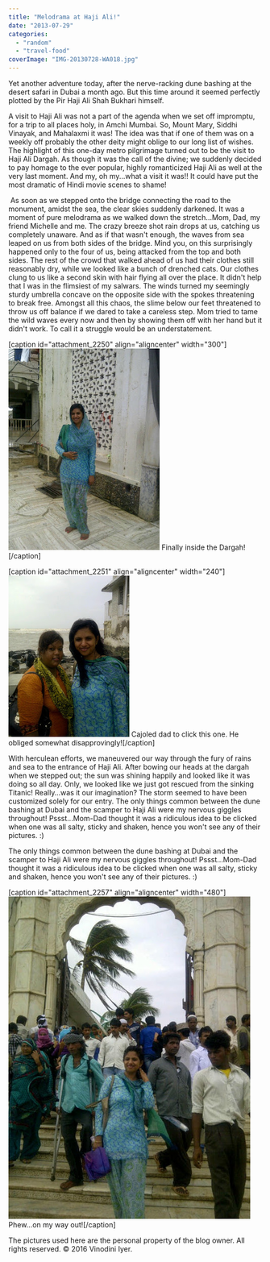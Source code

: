 ```yaml
---
title: "Melodrama at Haji Ali!"
date: "2013-07-29"
categories: 
  - "random"
  - "travel-food"
coverImage: "IMG-20130728-WA018.jpg"
---
```


Yet another adventure today, after the nerve-racking dune bashing at the desert safari in Dubai a month ago. But this time around it seemed perfectly plotted by the Pir Haji Ali Shah Bukhari himself.

A visit to Haji Ali was not a part of the agenda when we set off impromptu, for a trip to all places holy, in Amchi Mumbai. So, Mount Mary, Siddhi Vinayak, and Mahalaxmi it was! The idea was that if one of them was on a weekly off probably the other deity might oblige to our long list of wishes. The highlight of this one-day metro pilgrimage turned out to be the visit to Haji Ali Dargah. As though it was the call of the divine; we suddenly decided to pay homage to the ever popular, highly romanticized Haji Ali as well at the very last moment. And my, oh my...what a visit it was!! It could have put the most dramatic of Hindi movie scenes to shame!

 As soon as we stepped onto the bridge connecting the road to the monument, amidst the sea, the clear skies suddenly darkened. It was a moment of pure melodrama as we walked down the stretch...Mom, Dad, my friend Michelle and me. The crazy breeze shot rain drops at us, catching us completely unaware. And as if that wasn't enough, the waves from sea leaped on us from both sides of the bridge. Mind you, on this surprisingly happened only to the four of us, being attacked from the top and both sides. The rest of the crowd that walked ahead of us had their clothes still reasonably dry, while we looked like a bunch of drenched cats. Our clothes clung to us like a second skin with hair flying all over the place. It didn't help that I was in the flimsiest of my salwars. The winds turned my seemingly sturdy umbrella concave on the opposite side with the spokes threatening to break free. Amongst all this chaos, the slime below our feet threatened to throw us off balance if we dared to take a careless step. Mom tried to tame the wild waves every now and then by showing them off with her hand but it didn't work. To call it a struggle would be an understatement.

\[caption id="attachment\_2250" align="aligncenter" width="300"\][![](images/haji.jpg)](http://ifsbutsandsetcs.com/wp-content/uploads/2013/07/haji.jpg) Finally inside the Dargah!\[/caption\]

\[caption id="attachment\_2251" align="aligncenter" width="240"\][![](images/haji1.jpg)](http://ifsbutsandsetcs.com/wp-content/uploads/2013/07/haji1.jpg) Cajoled dad to click this one. He obliged somewhat disapprovingly!\[/caption\]

With herculean efforts, we maneuvered our way through the fury of rains and sea to the entrance of Haji Ali. After bowing our heads at the dargah when we stepped out; the sun was shining happily and looked like it was doing so all day. Only, we looked like we just got rescued from the sinking Titanic! Really…was it our imagination? The storm seemed to have been customized solely for our entry. The only things common between the dune bashing at Dubai and the scamper to Haji Ali were my nervous giggles throughout! Pssst...Mom-Dad thought it was a ridiculous idea to be clicked when one was all salty, sticky and shaken, hence you won't see any of their pictures. :)

The only things common between the dune bashing at Dubai and the scamper to Haji Ali were my nervous giggles throughout! Pssst...Mom-Dad thought it was a ridiculous idea to be clicked when one was all salty, sticky and shaken, hence you won't see any of their pictures. :)

\[caption id="attachment\_2257" align="aligncenter" width="480"\][![](images/haji2.jpg)](http://ifsbutsandsetcs.com/wp-content/uploads/2013/07/haji2.jpg) Phew...on my way out!\[/caption\]

The pictures used here are the personal property of the blog owner. All rights reserved. © 2016 Vinodini Iyer.
